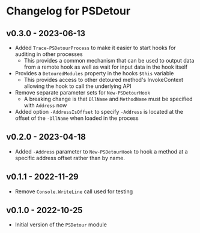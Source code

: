 # Changelog for PSDetour

## v0.3.0 - 2023-06-13

* Added `Trace-PSDetourProcess` to make it easier to start hooks for auditing in other processes
  * This provides a common mechanism that can be used to output data from a remote hook as well as wait for input data in the hook itself
* Provides a `DetouredModules` property in the hooks `$this` variable
  * This provides access to other detoured method's InvokeContext allowing the hook to call the underlying API
* Remove separate parameter sets for `New-PSDetourHook`
  * A breaking change is that `DllName` and `MethodName` must be specified with `Address` now
* Added option `-AddressIsOffset` to specify `-Address` is located at the offset of the `-DllName` when loaded in the process

## v0.2.0 - 2023-04-18

* Added `-Address` parameter to `New-PSDetourHook` to hook a method at a specific address offset rather than by name.

## v0.1.1 - 2022-11-29

* Remove `Console.WriteLine` call used for testing

## v0.1.0 - 2022-10-25

* Initial version of the `PSDetour` module
